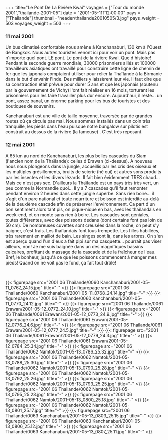 +++
title="Le Pont  De La Rivière Kwai"
voyages = ["Tour du monde 2001","thailande-2001-05"]
date = "2001-05-11T12:00:00"
pays = ["Thailande"]
thumbnail="header/thailande20010505/3.jpg"
pays_weight = 503
voyages_weight = 503
+++
### 11 mai 2001

 Un bus climatisé confortable nous amène à Kanchanaburi, 130 km à l'Ouest de 
Bangkok. Nous autres touristes venont ici pour voir un pont. Mais pas n'importe 
quel pont. LE pont. Le pont de la rivière Kwai. Que d'histoire! Pendant la seconde 
guerre mondiale, 30000 prisonniers alliés et 100000 travailleurs asiatiques 
ont travaillé pour construire cette ligne de chemin de fer que les japonais 
comptaient utiliser pour relier la Thaïlande à la Birmanie dans le but d'envahir 
l'Inde. Des milliers y laissèrent leur vie. Il faut dire que sa construction 
était prévue pour durer 5 ans et que les japonais (soutenu par la gouvernement 
de Vichy) l'ont fait réaliser en 16 mois, torturant les prisonniers pour les 
faire travailler plus dur encore. Aujourd'hui, il reste... un pont, assez banal, 
un énorme parking pour les bus de touristes et des boutiques de souvenirs. 

Kanchanaburi est une ville de taille moyenne, traversée par de grandes routes 
où ça circule pas mal. Nous sommes installés dans un coin très tranquille, les 
pieds dans l'eau puisque notre bungalow sur pilotis est construit au dessus 
de la rivière (la fameuse) . C'est très reposant.

### 12 mai 2001

A 65 km au nord de Kanchanaburi, les plus belles cascades du Siam (l'ancien 
nom de la Thaïlande): celles d'Erawan (ci-dessus). A nouveau nous nous plongeons 
dans la jungle, accueillis par les cris des oiseaux et les multiples grésillements, 
bruits de scierie (hé oui) et autres sons produits par les insectes et les divers 
lézards. Il fait bien évidemment TRES chaud... Mais ce n'est pas sec. D'ailleurs 
la Thaïlande est un pays très très vert, un peu comme la Normandie quoi... Il 
y a 7 cascades qu'il faut remonter pendant environ 2 heures dans cette jungle 
superbe. Sans rien boire... il s'agit d'un parc national et toute nourriture 
et boisson est interdite au-delà de la deuxième cascade afin de préserver l'environnement. 
Ca part d'un bon sentiment alors tant pis, on pique-nique en bas, avec les thaïlandais 
en week-end, et on monte sans rien à boire. Les cascades sont géniales, toutes 
différentes, avec des poissons dedans (dont certains font pas loin de 50 cm). 
De nombreuses cuvettes sont creusées dans la roche, on peut s'y baigner, c'est 
frais. Les thaïlandais font tous trempette. Les filles habillées, très rarement 
en maillot de bain. Les singes sont là, dans les arbres. On s'en est aperçu 
quand l'un d'eux a fait pipi sur ma casquette... pourrait pas viser ailleurs, 
non! Je me suis baignée dans un des magnifiques bassins calcaires, profitant 
du massage de la cascade et de la fraîcheur de l'eau. Bref, le bonheur, jusqu'à 
ce que les poissons commencent à manger mes pieds! Quand on ne voit pas le fond, 
ça fait tout drôle!

&nbsp;


<div id="TOTO">{{< figurepage src="2001 06 Thailande/0060 Kanchanaburi/2001-05-11_0767_24.15.jpg" title="-"  >}}
{{< figurepage src="2001 06 Thailande/0060 Kanchanaburi/2001-05-11_0768_24.14.jpg" title="-"  >}}
{{< figurepage src="2001 06 Thailande/0060 Kanchanaburi/2001-05-11_0770_24.12.jpg" title="-"  >}}
{{< figurepage src="2001 06 Thailande/0061 Erawan/2001-05-12_0772_24.10.jpg" title="-"  >}}
{{< figurepage src="2001 06 Thailande/0061 Erawan/2001-05-12_0773_24.9.jpg" title="-"  >}}
{{< figurepage src="2001 06 Thailande/0061 Erawan/2001-05-12_0776_24.6.jpg" title="-"  >}}
{{< figurepage src="2001 06 Thailande/0061 Erawan/2001-05-12_0777_24.5.jpg" title="-"  >}}
{{< figurepage src="2001 06 Thailande/0061 Erawan/2001-05-12_0779_24.3.jpg" title="-"  >}}
{{< figurepage src="2001 06 Thailande/0061 Erawan/2001-05-12_0784_25.34.jpg" title="-"  >}}
{{< figurepage src="2001 06 Thailande/0062 Namtok/2001-05-13_0786_25.32.jpg" title="-"  >}}
{{< figurepage src="2001 06 Thailande/0062 Namtok/2001-05-13_0788_25.30.jpg" title="-"  >}}
{{< figurepage src="2001 06 Thailande/0062 Namtok/2001-05-13_0790_25.28.jpg" title="-"  >}}
{{< figurepage src="2001 06 Thailande/0062 Namtok/2001-05-13_0792_25.26.jpg" title="-"  >}}
{{< figurepage src="2001 06 Thailande/0062 Namtok/2001-05-13_0793_25.25.jpg" title="-"  >}}
{{< figurepage src="2001 06 Thailande/0062 Namtok/2001-05-13_0795_25.23.jpg" title="-"  >}}
{{< figurepage src="2001 06 Thailande/0062 Namtok/2001-05-13_0800_25.18.jpg" title="-"  >}}
{{< figurepage src="2001 06 Thailande/0062 Namtok/2001-05-13_0801_25.17.jpg" title="-"  >}}
{{< figurepage src="2001 06 Thailande/0063 Kanchanaburi/2001-05-13_0803_25.15.jpg" title="-"  >}}
{{< figurepage src="2001 06 Thailande/0063 Kanchanaburi/2001-05-13_0806_25.12.jpg" title="-"  >}}
{{< figurepage src="2001 06 Thailande/0063 Kanchanaburi/2001-05-13_0807_25.11.jpg" title="-"  >}}
</DIV>

